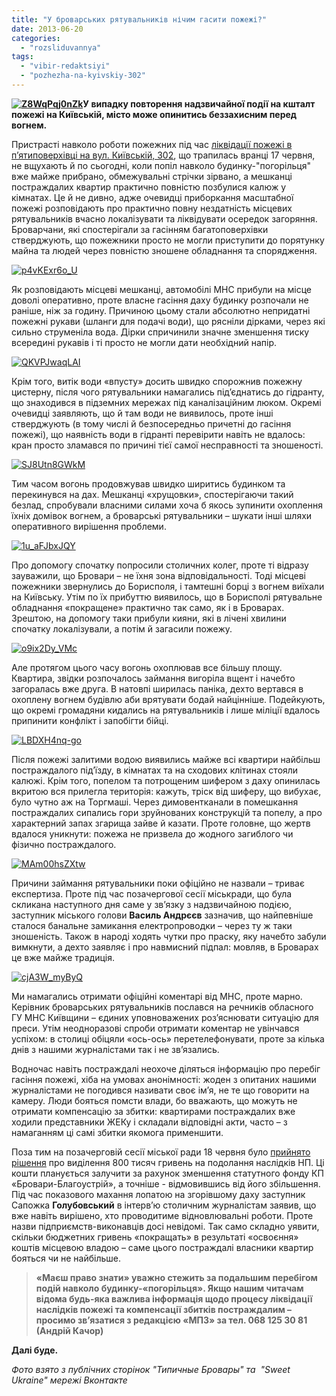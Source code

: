 ```yaml
---
title: "У броварських рятувальників нічим гасити пожежі?"
date: 2013-06-20
categories: 
  - "rozsliduvannya"
tags: 
  - "vibir-redaktsiyi"
  - "pozhezha-na-kyivskiy-302"
---
```


**[![Z8WqPqj0nZk](https://mpz.brovary.org/wp-content/uploads/2013/06/Z8WqPqj0nZk.jpg)](https://mpz.brovary.org/wp-content/uploads/2013/06/Z8WqPqj0nZk.jpg)У випадку повторення надзвичайної події на кшталт пожежі на Київській, місто може опинитись беззахисним перед вогнем.**

Пристрасті навколо роботи пожежних під час [ліквідації пожежі в п’ятиповерхівці на вул. Київській, 302](https://mpz.brovary.org/brovari-u-vogni-ohoplena-polum-yam-p-yatipoverhivka-prodovzhila-seriyu-rezonansnih-miskih-pozhezh-foto-video/), що трапилась вранці 17 червня, не вщухають й по сьогодні, коли попіл навколо будинку-"погорільця" вже майже прибрано, обмежувальні стрічки зірвано, а мешканці постраждалих квартир практично повністю позбулися калюж у кімнатах. Це й не дивно, адже очевидці приборкання масштабної пожежі розповідають про практично повну нездатність місцевих рятувальників вчасно локалізувати та ліквідувати осередок загоряння. Броварчани, які спостерігали за гасінням багатоповерхівки стверджують, що пожежники просто не могли приступити до порятунку майна та людей через повністю зношене обладнання та спорядження.

[![p4vKExr6o_U](https://mpz.brovary.org/wp-content/uploads/2013/06/p4vKExr6o_U1.jpg)](https://mpz.brovary.org/wp-content/uploads/2013/06/p4vKExr6o_U1.jpg)

Як розповідають місцеві мешканці, автомобілі МНС прибули на місце доволі оперативно, проте власне гасіння даху будинку розпочали не раніше, ніж за годину. Причиною цьому стали абсолютно непридатні пожежні рукави (шланги для подачі води), що рясніли дірками, через які сильно струменіла вода. Дірки спричинили значне зменшення тиску всередині рукавів і ті просто не могли дати необхідний напір.

[![QKVPJwaqLAI](https://mpz.brovary.org/wp-content/uploads/2013/06/QKVPJwaqLAI.jpg)](https://mpz.brovary.org/wp-content/uploads/2013/06/QKVPJwaqLAI.jpg)

Крім того, витік води «впусту» досить швидко спорожнив пожежну цистерну, після чого рятувальники намагались під’єднатись до гідранту, що знаходився в підземних мережах під каналізаційним люком. Окремі очевидці заявляють, що й там води не виявилось, проте інші стверджують (в тому числі й безпосередньо причетні до гасіння пожежі), що наявність води в гідранті перевірити навіть не вдалось: кран просто зламався по причині тієї самої несправності та зношеності.

[![SJ8Utn8GWkM](https://mpz.brovary.org/wp-content/uploads/2013/06/SJ8Utn8GWkM.jpg)](https://mpz.brovary.org/wp-content/uploads/2013/06/SJ8Utn8GWkM.jpg)

Тим часом вогонь продовжував швидко ширитись будинком та перекинувся на дах. Мешканці «хрущовки», спостерігаючи такий безлад, спробували власними силами хоча б якось зупинити охоплення їхніх домівок вогнем, а броварські рятувальники – шукати інші шляхи оперативного вирішення проблеми.

[![1u_aFJbxJQY](https://mpz.brovary.org/wp-content/uploads/2013/06/1u_aFJbxJQY.jpg)](https://mpz.brovary.org/wp-content/uploads/2013/06/1u_aFJbxJQY.jpg)

Про допомогу спочатку попросили столичних колег, проте ті відразу зауважили, що Бровари – не їхня зона відповідальності. Тоді місцеві пожежники звернулись до Борисполя, і тамтешні борці з вогнем виїхали на Київську. Утім по їх прибуттю виявилось, що в Борисполі рятувальне обладнання «покращене» практично так само, як і в Броварах. Зрештою, на допомогу таки прибули кияни, які в лічені хвилини спочатку локалізували, а потім й загасили пожежу.

[![o9ix2Dy_VMc](https://mpz.brovary.org/wp-content/uploads/2013/06/o9ix2Dy_VMc.jpg)](https://mpz.brovary.org/wp-content/uploads/2013/06/o9ix2Dy_VMc.jpg)

Але протягом цього часу вогонь охоплював все більшу площу. Квартира, звідки розпочалось займання вигоріла вщент і начебто загоралась вже друга. В натовпі ширилась паніка, дехто вертався в охоплену вогнем будівлю аби врятувати бодай найцінніше. Подейкують, що окремі громадяни кидались на рятувальників і лише міліції вдалось припинити конфлікт і запобігти бійці.

[![LBDXH4nq-go](https://mpz.brovary.org/wp-content/uploads/2013/06/LBDXH4nq-go.jpg)](https://mpz.brovary.org/wp-content/uploads/2013/06/LBDXH4nq-go.jpg)

Після пожежі залитими водою виявились майже всі квартири найбільш постраждалого під’їзду, в кімнатах та на сходових клітинах стояли калюжі. Крім того, попелом та потрощеним шифером з даху опинилась вкритою вся прилегла територія: кажуть, тріск від шиферу, що вибухає, було чутно аж на Торгмаші. Через димовентканали в помешкання постраждалих сипались гори зруйнованих конструкцій та попелу, а про характерний запах згарища зайве й казати. Проте головне, що жертв вдалося уникнути: пожежа не призвела до жодного загиблого чи фізично постраждалого.

[![MAm00hsZXtw](https://mpz.brovary.org/wp-content/uploads/2013/06/MAm00hsZXtw.jpg)](https://mpz.brovary.org/wp-content/uploads/2013/06/MAm00hsZXtw.jpg)

Причини займання рятувальники поки офіційно не назвали – триває експертиза. Проте під час позачергової сесії міськради, що була скликана наступного дня саме у зв’язку з надзвичайною подією, заступник міського голови **Василь Андрєєв** зазначив, що найпевніше сталося банальне замикання електропроводки – через ту ж таки зношеність. Також в народі ходять чутки про праску, яку начебто забули вимкнути, а дехто заявляє і про навмисний підпал: мовляв, в Броварах це вже майже традиція.

[![cjA3W_myByQ](https://mpz.brovary.org/wp-content/uploads/2013/06/cjA3W_myByQ.jpg)](https://mpz.brovary.org/wp-content/uploads/2013/06/cjA3W_myByQ.jpg)

Ми намагались отримати офіційні коментарі від МНС, проте марно. Керівник броварських рятувальників послався на речників обласного ГУ МНС Київщини – єдиних уповноважених роз’яснювати ситуацію для преси. Утім неодноразові спроби отримати коментар не увінчався успіхом: в столиці обіцяли «ось-ось» перетелефонувати, проте за кілька днів з нашими журналістами так і не зв’язались.

Водночас навіть постраждалі неохоче діляться інформацію про перебіг гасіння пожежі, хіба на умовах анонімності: жоден з опитаних нашими журналістами не погодився називати своє ім’я, не те що говорити на камеру. Люди бояться помсти влади, бо вважають, що можуть не отримати компенсацію за збитки: квартирами постраждалих вже ходили представники ЖЕКу і складали відповідні акти, часто – з намаганням ці самі збитки якомога применшити.

Поза тим на позачерговій сесії міської ради 18 червня було [прийнято рішення](https://mpz.brovary.org/miska-rada-planuye-vitratiti-800-tisyach-griven-na-likvidatsiyu-naslidkiv-pozhezhi-na-kiyivskiy/) про виділення 800 тисяч гривень на подолання наслідків НП. Ці кошти планується залучити за рахунок зменшення статутного фонду КП «Бровари-Благоустрій», а точніше - відмовившись від його збільшення. Під час показового махання лопатою на згорівшому даху заступник Сапожка **Голубовський** в інтерв’ю столичним журналістам заявив, що вже навіть вирішено, хто проводитиме відновлювальні роботи. Проте назви підприємств-виконавців досі невідомі. Так само складно уявити, скільки бюджетних гривень «покращать» в результаті «освоєння» коштів місцевою владою – саме цього постраждалі власники квартир бояться чи не найбільше.

> **«Маєш право знати» уважно стежить за подальшим перебігом подій навколо будинку-«погорільця». Якщо нашим читачам відома будь-яка важлива інформація щодо процесу ліквідації наслідків пожежі та компенсації збитків постраждалим – просимо зв’язатися з редакцією «МПЗ» за тел. 068 125 30 81 (Андрій Качор)**

**Далі буде.**

_Фото взято з публічних сторінок "Типичные Бровары" та  "Sweet Ukraine" мережі Вконтакте_
